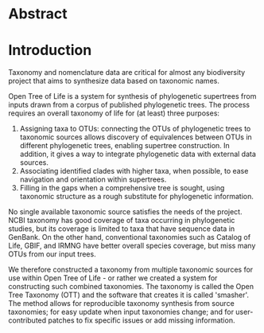 # Abstract

# Introduction

Taxonomy and nomenclature data are critical for almost any biodiversity project that aims to synthesize data based on taxonomic names.

Open Tree of Life is a system for synthesis of phylogenetic supertrees from
inputs drawn from a corpus of published phylogenetic trees. The process
requires an overall taxonomy of life for (at least) three purposes:

 1. Assigning taxa to OTUs: connecting the OTUs of phylogenetic
    trees to taxonomic sources allows discovery of equivalences
    between OTUs in different phylogenetic trees, enabling supertree construction.
    In addition, it gives a way to integrate phylogenetic data with 
    external data sources.
 1. Associating identified clades with higher taxa, when possible, to ease
    navigation and orientation within supertrees.
 1. Filling in the gaps when a comprehensive tree is sought, using
    taxonomic structure as a rough substitute for phylogenetic 
    information.

No single available taxonomic source satisfies the needs of the
project.  NCBI taxonomy has good coverage of taxa occurring in
phylogenetic studies, but its coverage is limited to taxa that have
sequence data in GenBank. On the other hand, conventional taxonomies
such as Catalog of Life, GBIF, and IRMNG have better overall species
coverage, but miss many OTUs from our input trees.

We therefore constructed a taxonomy from multiple taxonomic sources
for use within Open Tree of Life - or rather we created a system for
constructing such combined taxonomies.  The taxonomy is called the
Open Tree Taxonomy (OTT) and the software that creates it is called
'smasher'. The method allows for reproducible taxonomy synthesis from
source taxonomies; for easy update when input taxonomies change; and
for user-contributed patches to fix specific issues or add missing
information.
